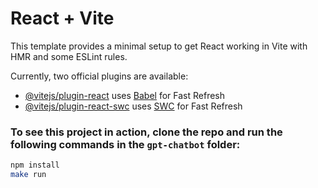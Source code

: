 # React + Vite

This template provides a minimal setup to get React working in Vite with HMR and some ESLint rules.

Currently, two official plugins are available:

- [@vitejs/plugin-react](https://github.com/vitejs/vite-plugin-react/blob/main/packages/plugin-react/README.md) uses [Babel](https://babeljs.io/) for Fast Refresh
- [@vitejs/plugin-react-swc](https://github.com/vitejs/vite-plugin-react-swc) uses [SWC](https://swc.rs/) for Fast Refresh

<!-- https://www.youtube.com/watch?app=desktop&v=Lag9Pj_33hM -->

### To see this project in action, clone the repo and run the following commands in the `gpt-chatbot` folder:
```bash
npm install
make run
```
